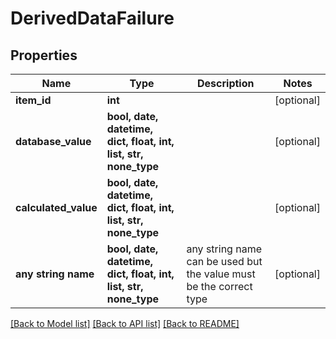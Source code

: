 # DerivedDataFailure


## Properties
Name | Type | Description | Notes
------------ | ------------- | ------------- | -------------
**item_id** | **int** |  | [optional] 
**database_value** | **bool, date, datetime, dict, float, int, list, str, none_type** |  | [optional] 
**calculated_value** | **bool, date, datetime, dict, float, int, list, str, none_type** |  | [optional] 
**any string name** | **bool, date, datetime, dict, float, int, list, str, none_type** | any string name can be used but the value must be the correct type | [optional]

[[Back to Model list]](../README.md#documentation-for-models) [[Back to API list]](../README.md#documentation-for-api-endpoints) [[Back to README]](../README.md)


